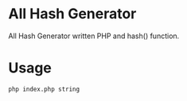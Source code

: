 # All Hash Generator

All Hash Generator written PHP and hash() function.

# Usage
```
php index.php string
```
